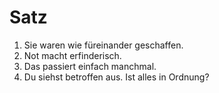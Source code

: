 # Satz

1. Sie waren wie füreinander geschaffen.
1. Not macht erfinderisch.
1. Das passiert einfach manchmal.
1. Du siehst betroffen aus. Ist alles in Ordnung?
